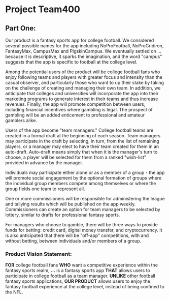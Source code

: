 # Project Team400

## Part One:

Our product is a fantasy sports app for college football.  We considered several possible names for the app including NoProFootball, NoProGridiron, FantasyMax, CampusMax and PigskinCampus. We eventually settled on ... because it is descriptive, it sparks the imagination, and the word "campus" suggests that the app is specific to football at the college level.

Among the potential users of the product will be college football fans who enjoy following teams and players with greater focus and intensity than the casual observer, and particularly those who want to up their stake by taking on the challenge of creating and managing their own team. In addition, we anticipate that colleges and universities will incorporate the app into their marketing programs to generate interest in their teams and thus increase revenues. Finally, the app will promote competition between users, including financial incentives where gambling is legal. The prospect of gambling will be an added enticement to professional and amateur gamblers alike.

Users of the app become "team managers." College football teams are created in a formal draft at the beginning of each season. Team managers may participate in the draft by selecting, in turn, from the list of remaining players, or a manager may elect to have their team created for them in an auto-draft. Auto-draft means simply that when it is the manager's turn to choose, a player will be selected for them from a ranked "wish-list" provided in advance by the manager. 

Individuals may participate either alone or as a member of a group - the app will promote social engagement by the optional formation of groups where the individual group members compete among themselves or where the group fields one team to represent all.

One or more commissioners will be responsible for administering the league and tallying results which will be published on the app weekly. Commissioners can create an option for team managers to be selected by lottery, similar to drafts for professional fantasy sports. 

For managers who choose to gamble, there will be three ways to provide funds for betting: credit card, digital money transfer, and cryptocurrency. It is also anticipated that there will be "off-app" competitions, with and without betting, between individuals and/or members of a group.

### Product Vision Statement:

**FOR** college football fans **WHO** want a competitive experience within the fantasy sports realm, **...** is a fantasy sports app **THAT** allows users to participate in college football as a team manager. **UNLIKE** other football fantasy sports applications, **OUR PRODUCT** allows users to enjoy the fantasy football experience at the college level, instead of being confined to the NFL.
